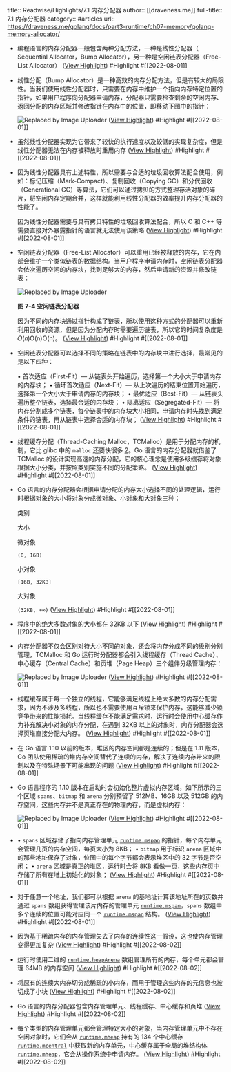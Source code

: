 title:: Readwise/Highlights/7.1 内存分配器
author:: [[draveness.me]]
full-title:: 7.1 内存分配器
category:: #articles
url:: https://draveness.me/golang/docs/part3-runtime/ch07-memory/golang-memory-allocator/

- 编程语言的内存分配器一般包含两种分配方法，一种是线性分配器（ Sequential Allocator，Bump Allocator），另一种是空闲链表分配器（Free-List Allocator） ([View Highlight](https://read.readwise.io/read/01g9cjth3htkhcsczj8ev9037d)) #Highlight #[[2022-08-01]]
- 线性分配（Bump Allocator）是一种高效的内存分配方法，但是有较大的局限性。当我们使用线性分配器时，只需要在内存中维护一个指向内存特定位置的指针，如果用户程序向分配器申请内存，分配器只需要检查剩余的空闲内存、返回分配的内存区域并修改指针在内存中的位置，即移动下图中的指针：
  
  ![Replaced by Image Uploader](https://vip2.loli.io/2022/08/09/F7gE9lM4VWcDtij.png) ([View Highlight](https://read.readwise.io/read/01g9cjv9ney3519ghgbr02mq5d)) #Highlight #[[2022-08-01]]
- 虽然线性分配器实现为它带来了较快的执行速度以及较低的实现复杂度，但是线性分配器无法在内存被释放时重用内存 ([View Highlight](https://read.readwise.io/read/01g9cjvnf3bb0bws5ddmqsa893)) #Highlight #[[2022-08-01]]
- 因为线性分配器具有上述特性，所以需要与合适的垃圾回收算法配合使用，例如：标记压缩（Mark-Compact）、复制回收（Copying GC）和分代回收（Generational GC）等算法，它们可以通过拷贝的方式整理存活对象的碎片，将空闲内存定期合并，这样就能利用线性分配器的效率提升内存分配器的性能了。
  
  因为线性分配器需要与具有拷贝特性的垃圾回收算法配合，所以 C 和 C++ 等需要直接对外暴露指针的语言就无法使用该策略 ([View Highlight](https://read.readwise.io/read/01g9cjwa10hz3wmp5k97y452rz)) #Highlight #[[2022-08-01]]
- 空闲链表分配器（Free-List Allocator）可以重用已经被释放的内存，它在内部会维护一个类似链表的数据结构。当用户程序申请内存时，空闲链表分配器会依次遍历空闲的内存块，找到足够大的内存，然后申请新的资源并修改链表：
  
  ![Replaced by Image Uploader](https://vip2.loli.io/2022/08/09/K2UXiNW1r8wMpBm.png)
  
  **图 7-4 空闲链表分配器**
  
  因为不同的内存块通过指针构成了链表，所以使用这种方式的分配器可以重新利用回收的资源，但是因为分配内存时需要遍历链表，所以它的时间复杂度是 𝑂(𝑛)O(n)O(n)。 ([View Highlight](https://read.readwise.io/read/01g9ckpt95jg1d1rnxag4ar9xz)) #Highlight #[[2022-08-01]]
- 空闲链表分配器可以选择不同的策略在链表中的内存块中进行选择，最常见的是以下四种：
  
  •   首次适应（First-Fit）— 从链表头开始遍历，选择第一个大小大于申请内存的内存块；
  •   循环首次适应（Next-Fit）— 从上次遍历的结束位置开始遍历，选择第一个大小大于申请内存的内存块；
  •   最优适应（Best-Fit）— 从链表头遍历整个链表，选择最合适的内存块；
  •   隔离适应（Segregated-Fit）— 将内存分割成多个链表，每个链表中的内存块大小相同，申请内存时先找到满足条件的链表，再从链表中选择合适的内存块； ([View Highlight](https://read.readwise.io/read/01g9ckqd2xksdew5b734bmq92t)) #Highlight #[[2022-08-01]]
- 线程缓存分配（Thread-Caching Malloc，TCMalloc）是用于分配内存的机制，它比 glibc 中的 `malloc` 还要快很多 [2](https://draveness.me/golang/docs/part3-runtime/ch07-memory/golang-memory-allocator#fn:2)。Go 语言的内存分配器就借鉴了 TCMalloc 的设计实现高速的内存分配，它的核心理念是使用多级缓存将对象根据大小分类，并按照类别实施不同的分配策略。 ([View Highlight](https://read.readwise.io/read/01g9ckrjnmwz9ke066agyd8bgz)) #Highlight #[[2022-08-01]]
- Go 语言的内存分配器会根据申请分配的内存大小选择不同的处理逻辑，运行时根据对象的大小将对象分成微对象、小对象和大对象三种：
  
  类别
  
  大小
  
  微对象
  
  `(0, 16B)`
  
  小对象
  
  `[16B, 32KB]`
  
  大对象
  
  `(32KB, +∞)` ([View Highlight](https://read.readwise.io/read/01g9ckrw285kz2kcf5338rjjvv)) #Highlight #[[2022-08-01]]
- 程序中的绝大多数对象的大小都在 32KB 以下 ([View Highlight](https://read.readwise.io/read/01g9cks0qe2var216bjmagfgex)) #Highlight #[[2022-08-01]]
- 内存分配器不仅会区别对待大小不同的对象，还会将内存分成不同的级别分别管理，TCMalloc 和 Go 运行时分配器都会引入线程缓存（Thread Cache）、中心缓存（Central Cache）和页堆（Page Heap）三个组件分级管理内存：
  
  ![Replaced by Image Uploader](https://vip2.loli.io/2022/08/09/Q12PnNi7dfjxTvm.png) ([View Highlight](https://read.readwise.io/read/01g9cm4r0wq8ph76yepr712d07)) #Highlight #[[2022-08-01]]
- 线程缓存属于每一个独立的线程，它能够满足线程上绝大多数的内存分配需求，因为不涉及多线程，所以也不需要使用互斥锁来保护内存，这能够减少锁竞争带来的性能损耗。当线程缓存不能满足需求时，运行时会使用中心缓存作为补充解决小对象的内存分配，在遇到 32KB 以上的对象时，内存分配器会选择页堆直接分配大内存。 ([View Highlight](https://read.readwise.io/read/01g9cm5g9pt4wmk6397y8h4kz1)) #Highlight #[[2022-08-01]]
- 在 Go 语言 1.10 以前的版本，堆区的内存空间都是连续的；但是在 1.11 版本，Go 团队使用稀疏的堆内存空间替代了连续的内存，解决了连续内存带来的限制以及在特殊场景下可能出现的问题 ([View Highlight](https://read.readwise.io/read/01g9cm6ce56s1714pfh76xr0q2)) #Highlight #[[2022-08-01]]
- Go 语言程序的 1.10 版本在启动时会初始化整片虚拟内存区域，如下所示的三个区域 `spans`、`bitmap` 和 `arena` 分别预留了 512MB、16GB 以及 512GB 的内存空间，这些内存并不是真正存在的物理内存，而是虚拟内存：
  
  ![Replaced by Image Uploader](https://vip2.loli.io/2022/08/09/Ei9dsqLwPyQhncr.png) ([View Highlight](https://read.readwise.io/read/01g9cm98qb78b3fstx78x1kch5)) #Highlight #[[2022-08-01]]
- •   `spans` 区域存储了指向内存管理单元 [`runtime.mspan`](https://draveness.me/golang/tree/runtime.mspan) 的指针，每个内存单元会管理几页的内存空间，每页大小为 8KB；
  •   `bitmap` 用于标识 `arena` 区域中的那些地址保存了对象，位图中的每个字节都会表示堆区中的 32 字节是否空闲；
  •   `arena` 区域是真正的堆区，运行时会将 8KB 看做一页，这些内存页中存储了所有在堆上初始化的对象； ([View Highlight](https://read.readwise.io/read/01g9cmbz9bw8a7samz1ptfatyg)) #Highlight #[[2022-08-01]]
- 对于任意一个地址，我们都可以根据 `arena` 的基地址计算该地址所在的页数并通过 `spans` 数组获得管理该片内存的管理单元 [`runtime.mspan`](https://draveness.me/golang/tree/runtime.mspan)，`spans` 数组中多个连续的位置可能对应同一个 [`runtime.mspan`](https://draveness.me/golang/tree/runtime.mspan) 结构。 ([View Highlight](https://read.readwise.io/read/01g9cmf9z197qsdbhdcr1wb8gf)) #Highlight #[[2022-08-01]]
- 因为基于稀疏内存的内存管理失去了内存的连续性这一假设，这也使内存管理变得更加复杂 ([View Highlight](https://read.readwise.io/read/01g9cva27njs0jfhret1z23bq5)) #Highlight #[[2022-08-02]]
- 运行时使用二维的 [`runtime.heapArena`](https://draveness.me/golang/tree/runtime.heapArena) 数组管理所有的内存，每个单元都会管理 64MB 的内存空间 ([View Highlight](https://read.readwise.io/read/01g9cvs0p6t07s8dpg8pq2y80h)) #Highlight #[[2022-08-02]]
- 将原有的连续大内存切分成稀疏的小内存，而用于管理这些内存的元信息也被切成了小块 ([View Highlight](https://read.readwise.io/read/01g9cvhx74c5tvsc75chxjyv23)) #Highlight #[[2022-08-02]]
- Go 语言的内存分配器包含内存管理单元、线程缓存、中心缓存和页堆 ([View Highlight](https://read.readwise.io/read/01g9cw7jqj18ex81gmee1bwmbp)) #Highlight #[[2022-08-02]]
- 每个类型的内存管理单元都会管理特定大小的对象，当内存管理单元中不存在空闲对象时，它们会从 [`runtime.mheap`](https://draveness.me/golang/tree/runtime.mheap) 持有的 134 个中心缓存 [`runtime.mcentral`](https://draveness.me/golang/tree/runtime.mcentral) 中获取新的内存单元，中心缓存属于全局的堆结构体 [`runtime.mheap`](https://draveness.me/golang/tree/runtime.mheap)，它会从操作系统中申请内存。 ([View Highlight](https://read.readwise.io/read/01g9cx197dwkyfvzq92502va0a)) #Highlight #[[2022-08-02]]